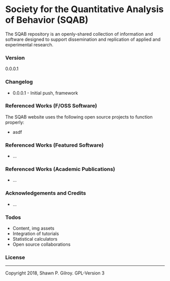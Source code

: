 # Society for the Quantitative Analysis of Behavior (SQAB)

The SQAB repository is an openly-shared collection of information and software designed to support dissemination and replication of applied and experimental research.

### Version
0.0.0.1

### Changelog
* 0.0.0.1 - Initial push, framework

### Referenced Works (F/OSS Software)
The SQAB website uses the following open source projects to function properly:
* asdf

### Referenced Works (Featured Software)
* ...

### Referenced Works (Academic Publications)
* ...

### Acknowledgements and Credits
* ...

### Todos
* Content, img assets
* Integration of tutorials
* Statistical calculators
* Open source collaborations

### License
----
Copyright 2018, Shawn P. Gilroy. GPL-Version 3
